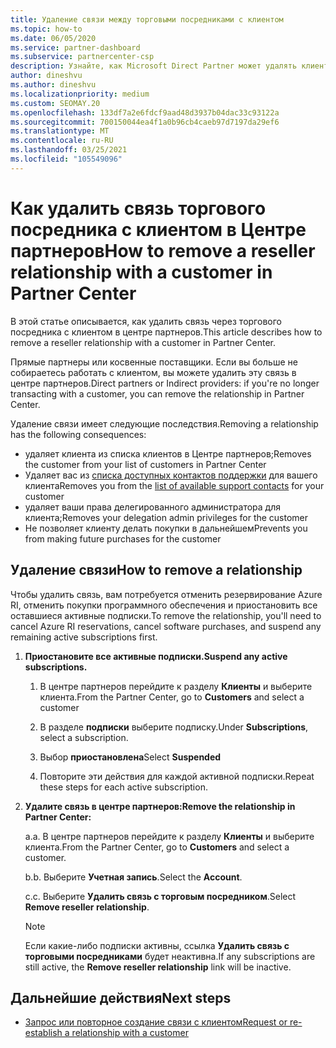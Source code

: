 ```yaml
---
title: Удаление связи между торговыми посредниками с клиентом
ms.topic: how-to
ms.date: 06/05/2020
ms.service: partner-dashboard
ms.subservice: partnercenter-csp
description: Узнайте, как Microsoft Direct Partner может удалять клиентов из списка, удалять делегированные права администратора и прекращать поддержку или покупку для клиента.
author: dineshvu
ms.author: dineshvu
ms.localizationpriority: medium
ms.custom: SEOMAY.20
ms.openlocfilehash: 133df7a2e6fdcf9aad48d3937b04dac33c93122a
ms.sourcegitcommit: 700150044ea4f1a0b96cb4caeb97d7197da29ef6
ms.translationtype: MT
ms.contentlocale: ru-RU
ms.lasthandoff: 03/25/2021
ms.locfileid: "105549096"
---
```

# <a name="how-to-remove-a-reseller-relationship-with-a-customer-in-partner-center"></a><span data-ttu-id="96859-103">Как удалить связь торгового посредника с клиентом в Центре партнеров</span><span class="sxs-lookup"><span data-stu-id="96859-103">How to remove a reseller relationship with a customer in Partner Center</span></span>

<span data-ttu-id="96859-104">В этой статье описывается, как удалить связь через торгового посредника с клиентом в центре партнеров.</span><span class="sxs-lookup"><span data-stu-id="96859-104">This article describes how to remove a reseller relationship with a customer in Partner Center.</span></span>

<span data-ttu-id="96859-105">Прямые партнеры или косвенные поставщики. Если вы больше не собираетесь работать с клиентом, вы можете удалить эту связь в центре партнеров.</span><span class="sxs-lookup"><span data-stu-id="96859-105">Direct partners or Indirect providers: if you're no longer transacting with a customer, you can remove the relationship in Partner Center.</span></span>

<span data-ttu-id="96859-106">Удаление связи имеет следующие последствия.</span><span class="sxs-lookup"><span data-stu-id="96859-106">Removing a relationship has the following consequences:</span></span>

- <span data-ttu-id="96859-107">удаляет клиента из списка клиентов в Центре партнеров;</span><span class="sxs-lookup"><span data-stu-id="96859-107">Removes the customer from your list of customers in Partner Center</span></span>
- <span data-ttu-id="96859-108">Удаляет вас из [списка доступных контактов поддержки](assign-support-contacts.md) для вашего клиента</span><span class="sxs-lookup"><span data-stu-id="96859-108">Removes you from the [list of available support contacts](assign-support-contacts.md) for your customer</span></span>
- <span data-ttu-id="96859-109">удаляет ваши права делегированного администратора для клиента;</span><span class="sxs-lookup"><span data-stu-id="96859-109">Removes your delegation admin privileges for the customer</span></span>
- <span data-ttu-id="96859-110">Не позволяет клиенту делать покупки в дальнейшем</span><span class="sxs-lookup"><span data-stu-id="96859-110">Prevents you from making future purchases for the customer</span></span>

## <a name="how-to-remove-a-relationship"></a><span data-ttu-id="96859-111">Удаление связи</span><span class="sxs-lookup"><span data-stu-id="96859-111">How to remove a relationship</span></span>

<span data-ttu-id="96859-112">Чтобы удалить связь, вам потребуется отменить резервирование Azure RI, отменить покупки программного обеспечения и приостановить все оставшиеся активные подписки.</span><span class="sxs-lookup"><span data-stu-id="96859-112">To remove the relationship, you'll need to cancel Azure RI reservations, cancel software purchases, and suspend any remaining active subscriptions first.</span></span>

1. <span data-ttu-id="96859-113">**Приостановите все активные подписки.**</span><span class="sxs-lookup"><span data-stu-id="96859-113">**Suspend any active subscriptions.**</span></span>

   1. <span data-ttu-id="96859-114">В центре партнеров перейдите к разделу **Клиенты** и выберите клиента.</span><span class="sxs-lookup"><span data-stu-id="96859-114">From the Partner Center, go to **Customers** and select a customer</span></span>

   2. <span data-ttu-id="96859-115">В разделе **подписки** выберите подписку.</span><span class="sxs-lookup"><span data-stu-id="96859-115">Under **Subscriptions**, select a subscription.</span></span>

   3. <span data-ttu-id="96859-116">Выбор **приостановлена**</span><span class="sxs-lookup"><span data-stu-id="96859-116">Select **Suspended**</span></span>

   4. <span data-ttu-id="96859-117">Повторите эти действия для каждой активной подписки.</span><span class="sxs-lookup"><span data-stu-id="96859-117">Repeat these steps for each active subscription.</span></span>

2. <span data-ttu-id="96859-118">**Удалите связь в центре партнеров:**</span><span class="sxs-lookup"><span data-stu-id="96859-118">**Remove the relationship in Partner Center:**</span></span>

   <span data-ttu-id="96859-119">a.</span><span class="sxs-lookup"><span data-stu-id="96859-119">a.</span></span> <span data-ttu-id="96859-120">В центре партнеров перейдите к разделу **Клиенты** и выберите клиента.</span><span class="sxs-lookup"><span data-stu-id="96859-120">From the Partner Center, go to **Customers** and select a customer.</span></span>

   <span data-ttu-id="96859-121">b.</span><span class="sxs-lookup"><span data-stu-id="96859-121">b.</span></span> <span data-ttu-id="96859-122">Выберите **Учетная запись**.</span><span class="sxs-lookup"><span data-stu-id="96859-122">Select the **Account**.</span></span>

   <span data-ttu-id="96859-123">c.</span><span class="sxs-lookup"><span data-stu-id="96859-123">c.</span></span> <span data-ttu-id="96859-124">Выберите **Удалить связь с торговым посредником**.</span><span class="sxs-lookup"><span data-stu-id="96859-124">Select **Remove reseller relationship**.</span></span>

   > [!NOTE]
   > <span data-ttu-id="96859-125">Если какие-либо подписки активны, ссылка **Удалить связь с торговыми посредниками** будет неактивна.</span><span class="sxs-lookup"><span data-stu-id="96859-125">If any subscriptions are still active, the **Remove reseller relationship** link will be inactive.</span></span>

## <a name="next-steps"></a><span data-ttu-id="96859-126">Дальнейшие действия</span><span class="sxs-lookup"><span data-stu-id="96859-126">Next steps</span></span>

- [<span data-ttu-id="96859-127">Запрос или повторное создание связи с клиентом</span><span class="sxs-lookup"><span data-stu-id="96859-127">Request or re-establish a relationship with a customer</span></span>](request-a-relationship-with-a-customer.md)
